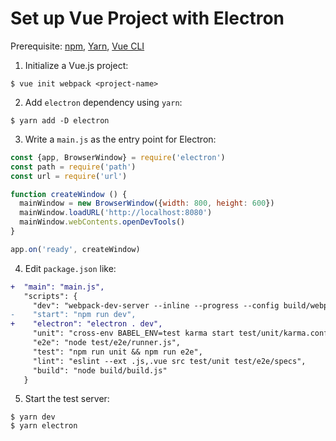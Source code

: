 # Set up Vue Project with Electron

Prerequisite: [npm](https://www.npmjs.com/get-npm), [Yarn](https://yarnpkg.com/en/docs/install#debian-stable), [Vue CLI](https://cli.vuejs.org/)

1. Initialize a Vue.js project:

  ```console
  $ vue init webpack <project-name>
  ```

2. Add `electron` dependency using `yarn`:

  ```console
  $ yarn add -D electron
  ```

3. Write a `main.js` as the entry point for Electron:

  ```javascript
  const {app, BrowserWindow} = require('electron')
  const path = require('path')
  const url = require('url')

  function createWindow () {
    mainWindow = new BrowserWindow({width: 800, height: 600})
    mainWindow.loadURL('http://localhost:8080')
    mainWindow.webContents.openDevTools()
  }

  app.on('ready', createWindow)
  ```

4. Edit `package.json` like:


  ```diff
  +  "main": "main.js",
     "scripts": {
       "dev": "webpack-dev-server --inline --progress --config build/webpack.dev.conf.js",
  -    "start": "npm run dev",
  +    "electron": "electron . dev",
       "unit": "cross-env BABEL_ENV=test karma start test/unit/karma.conf.js --single-run",
       "e2e": "node test/e2e/runner.js",
       "test": "npm run unit && npm run e2e",
       "lint": "eslint --ext .js,.vue src test/unit test/e2e/specs",
       "build": "node build/build.js"
     }
  ```

5. Start the test server:

  ```console
  $ yarn dev
  $ yarn electron
  ```

